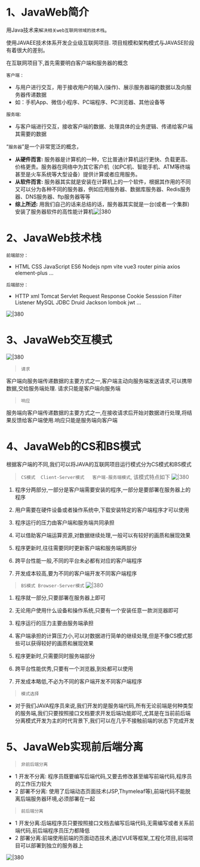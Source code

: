
# 1、JavaWeb简介

用Java技术来`解决相关web互联网领域的技术栈`。

使用JAVAEE技术体系开发企业级互联网项目. 项目规模和架构模式与JAVASE阶段有着很大的差别。

在互联网项目下,首先需要明白客户端和服务器的概念

`客户端` :
- 与用户进行交互，用于接收用户的输入(操作)、展示服务器端的数据以及向服务器传递数据
- 如：手机App、微信小程序、PC端程序、PC浏览器、其他设备等

`服务端`:
- 与客户端进行交互，接收客户端的数据、处理具体的业务逻辑、传递给客户端其需要的数据

“`服务器`”是一个非常宽泛的概念，
- **从硬件而言:** 服务器是计算机的一种，它比普通计算机运行更快、负载更高、价格更贵。服务器在网络中为其它客户机（如PC机、智能手机、ATM等终端甚至是火车系统等大型设备）提供计算或者应用服务。
- **从软件而言:** 服务器其实就是安装在计算机上的一个软件，根据其作用的不同又可以分为各种不同的服务器，例如应用服务器、数据库服务器、Redis服务器、DNS服务器、ftp服务器等等
- **综上所述:** 用我们自己的话来总结的话，服务器其实就是一台(或者一个集群)安装了服务器软件的高性能计算机![|380](https://my-obsidian-image.oss-cn-guangzhou.aliyuncs.com/2024/04/30ed89bf33c04ae413e82263f9ce90b7.png)
# 2、JavaWeb技术栈

`前端部分：`
- HTML CSS  JavaScript ES6 Nodejs npm vite vue3 router pinia  axios  element-plus ...

`后端部分：`
- HTTP xml Tomcat Servlet Request Response Cookie Sesssion Filter Listener MySQL JDBC Druid Jackson lombok jwt ...

![|380](https://my-obsidian-image.oss-cn-guangzhou.aliyuncs.com/2024/04/801061fd6619ed66c43d3bb84b365340.png)
# 3、JavaWeb交互模式

![|380](https://my-obsidian-image.oss-cn-guangzhou.aliyuncs.com/2024/04/f2732e3fa18901aa9df4133e7ba28032.png)

> `请求`

客户端向服务端传递数据的主要方式之一,客户端主动向服务端发送请求,可以携带数据,交给服务端处理. 请求只能是客户端向服务端

> `响应`

服务端向客户端传递数据的主要方式之一,在接收请求后开始对数据进行处理,将结果反馈给客户端使用.响应只能是服务端向客户端
# 4、JavaWeb的CS和BS模式

根据客户端的不同,我们可以将JAVA的互联网项目运行模式分为CS模式和BS模式

> `CS模式  Client-Server模式   客户端-服务端模式`, 该模式特点如下
![|380](https://my-obsidian-image.oss-cn-guangzhou.aliyuncs.com/2024/04/85d9259f40a609065810b9404999172b.png)

1. 程序分两部分,一部分是客户端需要安装的程序,一部分是要部署在服务器上的程序

2. 用户需要在硬件设备或者操作系统中,下载安装特定的客户端程序才可以使用

3. 程序运行的压力由客户端和服务端共同承担

4. 可以借助客户端运算资源,对数据继续处理,一般可以有较好的画质和展现效果

5. 程序更新时,往往需要同时更新客户端和服务端两部分

6. 跨平台性能一般,不同的平台未必都有对应的客户端程序

7. 开发成本较高,要为不同的客户端开发不同客户端程序

> `BS模式 Browser-Server模式`
![|380](https://my-obsidian-image.oss-cn-guangzhou.aliyuncs.com/2024/04/da234758d6e4b267a644564bdb169de4.png)

1. 程序就一部分,只要部署在服务器上即可

2. 无论用户使用什么设备和操作系统,只要有一个安装任意一款浏览器即可

3. 程序运行的压力主要由服务端承担

4. 客户端承担的计算压力小,可以对数据进行简单的继续处理,但是不像CS模式那些可以获得较好的画质和展现效果

5. 程序更新时,只需要同时服务端部分

6. 跨平台性能优秀,只要有一个浏览器,到处都可以使用

7. 开发成本略低,不必为不同的客户端开发不同客户端程序

> `模式选择`

- 对于我们JAVA程序员来说,我们开发的是服务端代码,所有无论前端是何种类型的服务端,我们只要按照接口文档要求开发后端功能即可,尤其是在当前前后端分离模式开发为主的时代背景下,我们可以在几乎不接触前端的状态下完成开发

# 5、JavaWeb实现前后端分离

> `非前后端分离`

+ 1 开发不分离: 程序员既要编写后端代码,又要去修改甚至编写前端代码,程序员的工作压力较大
+ 2 部署不分离: 使用了后端动态页面技术(JSP,Thymeleaf等),前端代码不能脱离后端服务器环境,必须部署在一起

> `前后端分离`

+ 1 开发分离:后端程序员只要按照接口文档去编写后端代码,无需编写或者关系前端代码,前后端程序员压力都降低
+ 2 部署分离:前端使用前端的页面动态技术,通过VUE等框架,工程化项目,前端项目可以部署到独立的服务器上

![|380](https://my-obsidian-image.oss-cn-guangzhou.aliyuncs.com/2024/04/61aab536600b34fad5ad49d3ea6333b2.png)